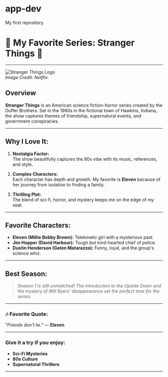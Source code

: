 # app-dev
My first repository.
# 🌟 **My Favorite Series: Stranger Things** 🌟

---

![Stranger Things Logo](https://upload.wikimedia.org/wikipedia/en/f/f7/Stranger_Things_season_4_logo.png)  
*Image Credit: Netflix*

## **Overview**  
**Stranger Things** is an American science fiction-horror series created by the Duffer Brothers. Set in the 1980s in the fictional town of Hawkins, Indiana, the show captures themes of friendship, supernatural events, and government conspiracies.

---

## **Why I Love It:**  
1. **Nostalgia Factor:**  
   The show beautifully captures the 80s vibe with its music, references, and style.  
  
2. **Complex Characters:**  
   Each character has depth and growth. My favorite is **Eleven** because of her journey from isolation to finding a family.

3. **Thrilling Plot:**  
   The blend of sci-fi, horror, and mystery keeps me on the edge of my seat.

---

## **Favorite Characters:**  
- **Eleven (Millie Bobby Brown):** Telekinetic girl with a mysterious past.  
- **Jim Hopper (David Harbour):** Tough but kind-hearted chief of police.  
- **Dustin Henderson (Gaten Matarazzo):** Funny, loyal, and the group's science whiz.  

---

## **Best Season:**  
> *Season 1 is still unmatched! The introduction to the Upside Down and the mystery of Will Byers' disappearance set the perfect tone for the series.*

---

### 🎶 **Favorite Quote:**  
*"Friends don't lie."* — **Eleven**

---

### **Give it a try if you enjoy:**  
- **Sci-Fi Mysteries**  
- **80s Culture**  
- **Supernatural Thrillers**  

---
